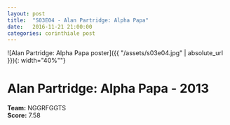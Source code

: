 ```yaml
---
layout: post
title:  "S03E04 - Alan Partridge: Alpha Papa"
date:   2016-11-21 21:00:00
categories: corinthiale post
---
```


![Alan Partridge: Alpha Papa poster]({{ "/assets/s03e04.jpg" | absolute_url }}){: width="40%""}

# **Alan Partridge: Alpha Papa** - 2013

**Team:** NGGRFGGTS
<br/>
**Score:** 7.58

